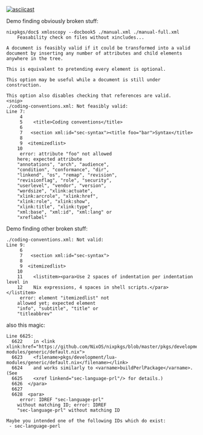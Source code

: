 [![asciicast](https://asciinema.org/a/vmh4vC162QnXY6FuadHkd1Xn6.png)](https://asciinema.org/a/vmh4vC162QnXY6FuadHkd1Xn6)

Demo finding obviously broken stuff:

    nixpkgs/doc$ xmloscopy --docbook5 ./manual.xml ./manual-full.xml
        Feasability check on files without xincludes...

    A document is feasibly valid if it could be transformed into a valid
    document by inserting any number of attributes and child elements
    anywhere in the tree.

    This is equivalent to pretending every element is optional.

    This option may be useful while a document is still under
    construction.

    This option also disables checking that references are valid.
    <snip>
    ./coding-conventions.xml: Not feasibly valid:
    Line 7:
         4
         5	  <title>Coding conventions</title>
         6
         7	 <section xml:id="sec-syntax"><title foo="bar">Syntax</title>
         8
         9	<itemizedlist>
        10
         error: attribute "foo" not allowed
        here; expected attribute
        "annotations", "arch", "audience",
        "condition", "conformance", "dir",
        "linkend", "os", "remap", "revision",
        "revisionflag", "role", "security",
        "userlevel", "vendor", "version",
        "wordsize", "xlink:actuate",
        "xlink:arcrole", "xlink:href",
        "xlink:role", "xlink:show",
        "xlink:title", "xlink:type",
        "xml:base", "xml:id", "xml:lang" or
        "xreflabel"

Demo finding other broken stuff:


    ./coding-conventions.xml: Not valid:
    Line 9:
         6
         7	 <section xml:id="sec-syntax">
         8
         9	<itemizedlist>
        10
        11	  <listitem><para>Use 2 spaces of indentation per indentation level in
        12	  Nix expressions, 4 spaces in shell scripts.</para></listitem>
         error: element "itemizedlist" not
        allowed yet; expected element
        "info", "subtitle", "title" or
        "titleabbrev"

also this magic:

    Line 6625:
      6622	  in <link xlink:href="https://github.com/NixOS/nixpkgs/blob/master/pkgs/development/lua-modules/generic/default.nix">
      6623	  <filename>pkgs/development/lua-modules/generic/default.nix</filename></link>
      6624	  and works similarly to <varname>buildPerlPackage</varname>. (See
      6625	  <xref linkend="sec-language-prl"/> for details.)
      6626	</para>
      6627
      6628	<para>
         error: IDREF "sec-language-prl"
        without matching ID; error: IDREF
        "sec-language-prl" without matching ID

    Maybe you intended one of the following IDs which do exist:
     - sec-language-perl
